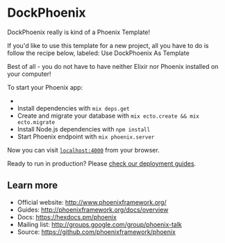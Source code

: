 # DockPhoenix

DockPhoenix really is kind of a Phoenix Template! 

If you'd like to use this template for a new project, all you have to do is follow 
the recipe below, labeled: Use DockPhoenix As Template

Best of all - you do not have to have neither Elixir nor Phoenix installed on your computer!

To start your Phoenix app:

  * 
  * Install dependencies with `mix deps.get`
  * Create and migrate your database with `mix ecto.create && mix ecto.migrate`
  * Install Node.js dependencies with `npm install`
  * Start Phoenix endpoint with `mix phoenix.server`

Now you can visit [`localhost:4000`](http://localhost:4000) from your browser.

Ready to run in production? Please [check our deployment guides](http://www.phoenixframework.org/docs/deployment).

## Learn more

  * Official website: http://www.phoenixframework.org/
  * Guides: http://phoenixframework.org/docs/overview
  * Docs: https://hexdocs.pm/phoenix
  * Mailing list: http://groups.google.com/group/phoenix-talk
  * Source: https://github.com/phoenixframework/phoenix
